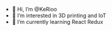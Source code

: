 - 👋 Hi, I’m @KeRioo
- 👀 I’m interested in 3D printing and IoT
- 🌱 I’m currently learning React Redux

<!---
KeRioo/KeRioo is a ✨ special ✨ repository because its `README.md` (this file) appears on your GitHub profile.
You can click the Preview link to take a look at your changes.
--->
